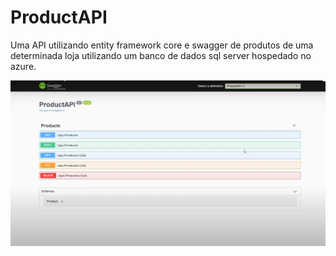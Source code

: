 # ProductAPI
Uma API utilizando entity framework core e swagger de produtos de uma determinada loja utilizando um banco de dados sql server hospedado no azure.

![](https://github.com/DiegoLins10/ProductAPI/blob/master/swagger.png)

